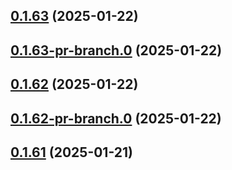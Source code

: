 ## [0.1.63](https://github.com/latha-414/AWS-CICD-web-app/compare/v0.1.63-pr-branch.0...v0.1.63) (2025-01-22)



## [0.1.63-pr-branch.0](https://github.com/latha-414/AWS-CICD-web-app/compare/v0.1.62...v0.1.63-pr-branch.0) (2025-01-22)



## [0.1.62](https://github.com/latha-414/AWS-CICD-web-app/compare/v0.1.62-pr-branch.0...v0.1.62) (2025-01-22)



## [0.1.62-pr-branch.0](https://github.com/latha-414/AWS-CICD-web-app/compare/v0.1.61...v0.1.62-pr-branch.0) (2025-01-22)



## [0.1.61](https://github.com/latha-414/AWS-CICD-web-app/compare/v0.1.61-pr-branch.0...v0.1.61) (2025-01-21)



